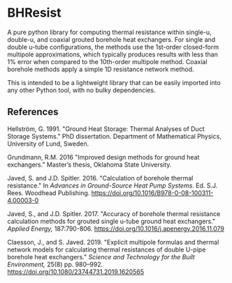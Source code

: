 # BHResist

A pure python library for computing thermal resistance within single-u, double-u, and coaxial grouted borehole heat exchangers. For single and double u-tube configurations, the methods use the 1st-order closed-form multipole approximations, which typically produces results with less than 1% error when compared to the 10th-order multipole method. Coaxial borehole methods apply a simple 1D resistance network method.

This is intended to be a lightweight library that can be easily imported into any other Python tool, with no bulky dependencies.

## References

Hellström, G. 1991. "Ground Heat Storage: Thermal Analyses of Duct Storage Systems." PhD dissertation. Department of Mathematical Physics, University of Lund, Sweden.

Grundmann, R.M. 2016 "Improved design methods for ground heat exchangers." Master’s thesis, Oklahoma State University.

Javed, S. and J.D. Spitler. 2016. "Calculation of borehole thermal resistance." In _Advances in Ground-Source Heat Pump Systems_. Ed. S.J. Rees. Woodhead Publishing. https://doi.org/10.1016/B978-0-08-100311-4.00003-0

Javed, S., and J.D. Spitler. 2017. "Accuracy of borehole thermal resistance calculation methods for grouted single u-tube ground heat exchangers." _Applied Energy,_ 187:790-806. https://doi.org/10.1016/j.apenergy.2016.11.079

Claesson, J., and S. Javed. 2019. "Explicit multipole formulas and thermal network models for calculating thermal resistances of double U-pipe borehole heat exchangers." _Science and Technology for the Built Environment,_ 25(8) pp. 980–992. https://doi.org/10.1080/23744731.2019.1620565
